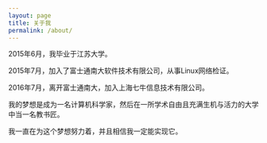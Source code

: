 ```yaml
---
layout: page
title: 关于我
permalink: /about/
---
```


2015年6月，我毕业于江苏大学。

2015年7月，加入了富士通南大软件技术有限公司，从事Linux网络检证。

2016年7月，离开富士通南大，加入上海七牛信息技术有限公司。

我的梦想是成为一名计算机科学家，然后在一所学术自由且充满生机与活力的大学中当一名教书匠。

我一直在为这个梦想努力着，并且相信我一定能实现它。
